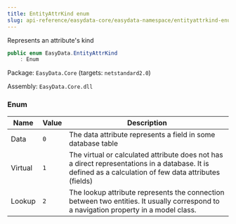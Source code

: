 ```yaml
---
title: EntityAttrKind enum
slug: api-reference/easydata-core/easydata-namespace/entityattrkind-enum
---
```



Represents an attribute's kind
```csharp
public enum EasyData.EntityAttrKind
    : Enum

```
Package: `EasyData.Core` (targets: `netstandard2.0`)

Assembly: `EasyData.Core.dll`

### Enum

| Name | Value | Description | 
| --- | --- | --- | 
| Data | `0` | The data attribute represents a field in some database table | 
| Virtual | `1` | The virtual or calculated attribute does not has a direct representations in a database.  It is defined as a calculation of few data attributes (fields) | 
| Lookup | `2` | The lookup attribute represents the connection between two entities.  It usually correspond to a navigation property in a model class. |